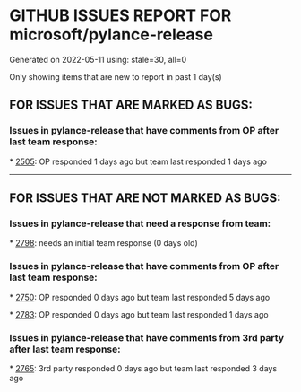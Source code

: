 
# GITHUB ISSUES REPORT FOR microsoft/pylance-release


Generated on 2022-05-11 using: stale=30, all=0


Only showing items that are new to report in past 1 day(s)


## FOR ISSUES THAT ARE MARKED AS BUGS:


### Issues in pylance-release that have comments from OP after last team response:


\* [2505](https://github.com/microsoft/pylance-release/issues/2505 "Always require restart when installing new package and cannot find python interpreter... further update#2501"): OP responded 1 days ago but team last responded 1 days ago

---

## FOR ISSUES THAT ARE NOT MARKED AS BUGS:


### Issues in pylance-release that need a response from team:


\* [2798](https://github.com/microsoft/pylance-release/issues/2798 "language server crash on azure-mgmt-network install"): needs an initial team response (0 days old)

### Issues in pylance-release that have comments from OP after last team response:


\* [2750](https://github.com/microsoft/pylance-release/issues/2750 "Right click functionality"): OP responded 0 days ago but team last responded 5 days ago

\* [2783](https://github.com/microsoft/pylance-release/issues/2783 "Jupyter notebooks freeze on typing or executing"): OP responded 0 days ago but team last responded 1 days ago

### Issues in pylance-release that have comments from 3rd party after last team response:


\* [2765](https://github.com/microsoft/pylance-release/issues/2765 "Error: command 'pyright.createtypestub' already exists"): 3rd party responded 0 days ago but team last responded 3 days ago
